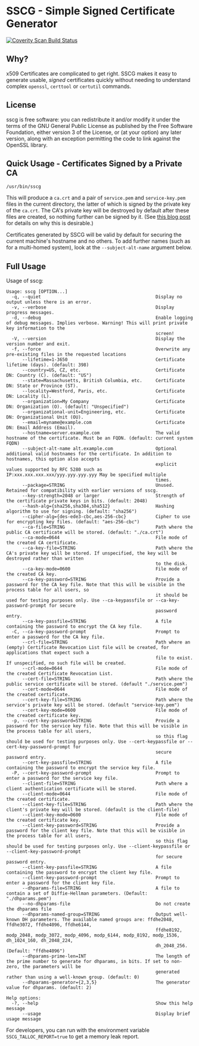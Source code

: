 # SSCG - Simple Signed Certificate Generator

<a href="https://scan.coverity.com/projects/sscg">
  <img alt="Coverity Scan Build Status"
       src="https://scan.coverity.com/projects/12070/badge.svg"/>
</a>

## Why?
x509 Certificates are complicated to get right. SSCG makes it easy to generate usable, _signed_ certificates quickly without needing to understand complex `openssl`, `certtool` or `certutil` commands.

## License
sscg is free software: you can redistribute it and/or modify it under the terms of the GNU General Public License as published by the Free Software Foundation, either version 3 of the License, or (at your option) any later version, along with an exception permitting the code to link against the OpenSSL library.

## Quick Usage - Certificates Signed by a Private CA
```
/usr/bin/sscg
````
This will produce a `ca.crt` and a pair of `service.pem` and `service-key.pem` files in the current directory, the latter of which is signed by the private key of the `ca.crt`. The CA's private key will be destroyed by default after these files are created, so nothing further can be signed by it. (See [this blog post](https://sgallagh.wordpress.com/2016/05/02/self-signed-ssltls-certificates-why-they-are-terrible-and-a-better-alternative/)  for details on why this is desirable.)

Certificates generated by SSCG will be valid by default for securing the current machine's hostname and no others. To add further names (such as for a multi-homed system), look at the `--subject-alt-name` argument below.


## Full Usage
Usage of sscg:
```
Usage: sscg [OPTION...]
  -q, --quiet                                           Display no output unless there is an error.
  -v, --verbose                                         Display progress messages.
  -d, --debug                                           Enable logging of debug messages. Implies verbose. Warning! This will print private key information to the
                                                        screen!
  -V, --version                                         Display the version number and exit.
  -f, --force                                           Overwrite any pre-existing files in the requested locations
      --lifetime=1-3650                                 Certificate lifetime (days). (default: 398)
      --country=US, CZ, etc.                            Certificate DN: Country (C). (default: "US")
      --state=Massachusetts, British Columbia, etc.     Certificate DN: State or Province (ST).
      --locality=Westford, Paris, etc.                  Certificate DN: Locality (L).
      --organization=My Company                         Certificate DN: Organization (O). (default: "Unspecified")
      --organizational-unit=Engineering, etc.           Certificate DN: Organizational Unit (OU).
      --email=myname@example.com                        Certificate DN: Email Address (Email).
      --hostname=server.example.com                     The valid hostname of the certificate. Must be an FQDN. (default: current system FQDN)
      --subject-alt-name alt.example.com                Optional additional valid hostnames for the certificate. In addition to hostnames, this option also accepts
                                                        explicit values supported by RFC 5280 such as IP:xxx.xxx.xxx.xxx/yyy.yyy.yyy.yyy May be specified multiple
                                                        times.
      --package=STRING                                  Unused. Retained for compatibility with earlier versions of sscg.
      --key-strength=2048 or larger                     Strength of the certificate private keys in bits. (default: 2048)
      --hash-alg={sha256,sha384,sha512}                 Hashing algorithm to use for signing. (default: "sha256")
      --cipher-alg={des-ede3-cbc,aes-256-cbc}           Cipher to use for encrypting key files. (default: "aes-256-cbc")
      --ca-file=STRING                                  Path where the public CA certificate will be stored. (default: "./ca.crt")
      --ca-mode=0644                                    File mode of the created CA certificate.
      --ca-key-file=STRING                              Path where the CA's private key will be stored. If unspecified, the key will be destroyed rather than written
                                                        to the disk.
      --ca-key-mode=0600                                File mode of the created CA key.
      --ca-key-password=STRING                          Provide a password for the CA key file. Note that this will be visible in the process table for all users, so
                                                        it should be used for testing purposes only. Use --ca-keypassfile or --ca-key-password-prompt for secure
                                                        password entry.
      --ca-key-passfile=STRING                          A file containing the password to encrypt the CA key file.
  -C, --ca-key-password-prompt                          Prompt to enter a password for the CA key file.
      --crl-file=STRING                                 Path where an (empty) Certificate Revocation List file will be created, for applications that expect such a
                                                        file to exist. If unspecified, no such file will be created.
      --crl-mode=0644                                   File mode of the created Certificate Revocation List.
      --cert-file=STRING                                Path where the public service certificate will be stored. (default "./service.pem")
      --cert-mode=0644                                  File mode of the created certificate.
      --cert-key-file=STRING                            Path where the service's private key will be stored. (default "service-key.pem")
      --cert-key-mode=0600                              File mode of the created certificate key.
  -p, --cert-key-password=STRING                        Provide a password for the service key file. Note that this will be visible in the process table for all users,
                                                        so this flag should be used for testing purposes only. Use --cert-keypassfile or --cert-key-password-prompt for
                                                        secure password entry.
      --cert-key-passfile=STRING                        A file containing the password to encrypt the service key file.
  -P, --cert-key-password-prompt                        Prompt to enter a password for the service key file.
      --client-file=STRING                              Path where a client authentication certificate will be stored.
      --client-mode=0644                                File mode of the created certificate.
      --client-key-file=STRING                          Path where the client's private key will be stored. (default is the client-file)
      --client-key-mode=0600                            File mode of the created certificate key.
      --client-key-password=STRING                      Provide a password for the client key file. Note that this will be visible in the process table for all users,
                                                        so this flag should be used for testing purposes only. Use --client-keypassfile or --client-key-password-prompt
                                                        for secure password entry.
      --client-key-passfile=STRING                      A file containing the password to encrypt the client key file.
      --client-key-password-prompt                      Prompt to enter a password for the client key file.
      --dhparams-file=STRING                            A file to contain a set of Diffie-Hellman parameters. (Default: "./dhparams.pem")
      --no-dhparams-file                                Do not create the dhparams file
      --dhparams-named-group=STRING                     Output well-known DH parameters. The available named groups are: ffdhe2048, ffdhe3072, ffdhe4096, ffdhe6144,
                                                        ffdhe8192, modp_2048, modp_3072, modp_4096, modp_6144, modp_8192, modp_1536, dh_1024_160, dh_2048_224,
                                                        dh_2048_256. (Default: "ffdhe4096")
      --dhparams-prime-len=INT                          The length of the prime number to generate for dhparams, in bits. If set to non-zero, the parameters will be
                                                        generated rather than using a well-known group. (default: 0)
      --dhparams-generator={2,3,5}                      The generator value for dhparams. (default: 2)

Help options:
  -?, --help                                            Show this help message
      --usage                                           Display brief usage message
```

For developers, you can run with the environment variable `SSCG_TALLOC_REPORT=true` to get a memory leak report.
